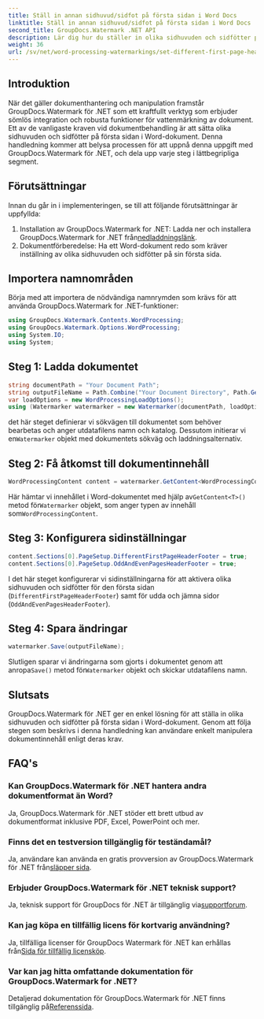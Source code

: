 ```yaml
---
title: Ställ in annan sidhuvud/sidfot på första sidan i Word Docs
linktitle: Ställ in annan sidhuvud/sidfot på första sidan i Word Docs
second_title: GroupDocs.Watermark .NET API
description: Lär dig hur du ställer in olika sidhuvuden och sidfötter på första sidan i Word-dokument med hjälp av GroupDocs.Watermark för .NET.
weight: 36
url: /sv/net/word-processing-watermarkings/set-different-first-page-header-footer-word-docs/
---
```

## Introduktion
När det gäller dokumenthantering och manipulation framstår GroupDocs.Watermark för .NET som ett kraftfullt verktyg som erbjuder sömlös integration och robusta funktioner för vattenmärkning av dokument. Ett av de vanligaste kraven vid dokumentbehandling är att sätta olika sidhuvuden och sidfötter på första sidan i Word-dokument. Denna handledning kommer att belysa processen för att uppnå denna uppgift med GroupDocs.Watermark för .NET, och dela upp varje steg i lättbegripliga segment.
## Förutsättningar
Innan du går in i implementeringen, se till att följande förutsättningar är uppfyllda:
1.  Installation av GroupDocs.Watermark for .NET: Ladda ner och installera GroupDocs.Watermark for .NET från[nedladdningslänk](https://releases.groupdocs.com/Watermark/net/).
2. Dokumentförberedelse: Ha ett Word-dokument redo som kräver inställning av olika sidhuvuden och sidfötter på sin första sida.

## Importera namnområden
Börja med att importera de nödvändiga namnrymden som krävs för att använda GroupDocs.Watermark for .NET-funktioner:
```csharp
using GroupDocs.Watermark.Contents.WordProcessing;
using GroupDocs.Watermark.Options.WordProcessing;
using System.IO;
using System;
```
## Steg 1: Ladda dokumentet
```csharp
string documentPath = "Your Document Path";
string outputFileName = Path.Combine("Your Document Directory", Path.GetFileName(documentPath));
var loadOptions = new WordProcessingLoadOptions();
using (Watermarker watermarker = new Watermarker(documentPath, loadOptions))
```
 det här steget definierar vi sökvägen till dokumentet som behöver bearbetas och anger utdatafilens namn och katalog. Dessutom initierar vi en`Watermarker` objekt med dokumentets sökväg och laddningsalternativ.
## Steg 2: Få åtkomst till dokumentinnehåll
```csharp
WordProcessingContent content = watermarker.GetContent<WordProcessingContent>();
```
 Här hämtar vi innehållet i Word-dokumentet med hjälp av`GetContent<T>()` metod för`Watermarker` objekt, som anger typen av innehåll som`WordProcessingContent`.
## Steg 3: Konfigurera sidinställningar
```csharp
content.Sections[0].PageSetup.DifferentFirstPageHeaderFooter = true;
content.Sections[0].PageSetup.OddAndEvenPagesHeaderFooter = true;
```
I det här steget konfigurerar vi sidinställningarna för att aktivera olika sidhuvuden och sidfötter för den första sidan (`DifferentFirstPageHeaderFooter`) samt för udda och jämna sidor (`OddAndEvenPagesHeaderFooter`).
## Steg 4: Spara ändringar
```csharp
watermarker.Save(outputFileName);
```
 Slutligen sparar vi ändringarna som gjorts i dokumentet genom att anropa`Save()` metod för`Watermarker` objekt och skickar utdatafilens namn.

## Slutsats
GroupDocs.Watermark för .NET ger en enkel lösning för att ställa in olika sidhuvuden och sidfötter på första sidan i Word-dokument. Genom att följa stegen som beskrivs i denna handledning kan användare enkelt manipulera dokumentinnehåll enligt deras krav.
## FAQ's
### Kan GroupDocs.Watermark för .NET hantera andra dokumentformat än Word?
Ja, GroupDocs.Watermark för .NET stöder ett brett utbud av dokumentformat inklusive PDF, Excel, PowerPoint och mer.
### Finns det en testversion tillgänglig för teständamål?
Ja, användare kan använda en gratis provversion av GroupDocs.Watermark för .NET från[släpper sida](https://releases.groupdocs.com/).
### Erbjuder GroupDocs.Watermark för .NET teknisk support?
 Ja, teknisk support för GroupDocs för .NET är tillgänglig via[supportforum](https://forum.groupdocs.com/c/watermark/19).
### Kan jag köpa en tillfällig licens för kortvarig användning?
 Ja, tillfälliga licenser för GroupDocs Watermark för .NET kan erhållas från[Sida för tillfällig licensköp](https://purchase.groupdocs.com/temporary-license/).
### Var kan jag hitta omfattande dokumentation för GroupDocs.Watermark for .NET?
 Detaljerad dokumentation för GroupDocs.Watermark för .NET finns tillgänglig på[Referenssida](https://tutorials.groupdocs.com/Watermark/net/).